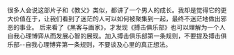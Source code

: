 很多人会说这部片子和《教父》类似，都讲了一个男人的成长。我却是觉得它的更大价值在于，让我们看到了迷茫的人可以如何被聚集到一起，最终不迷茫地做出邪恶的事业。
后来看了《黑客与画家》，才发现《搏击俱乐部》也可以理解为一个人自我心理博弈从而发展心智的展现。加入搏击俱乐部第一条规则，不要提及搏击俱乐部--自我心理博弈第一条规则，不要谈及心里的真正想法。